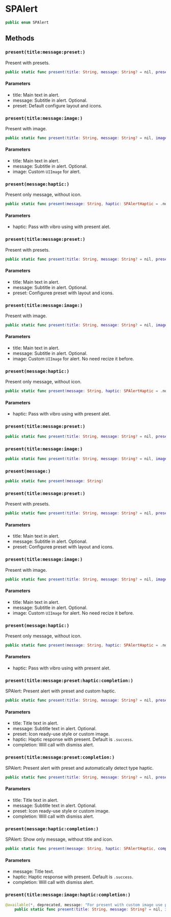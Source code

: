 # SPAlert

``` swift
public enum SPAlert 
```

## Methods

### `present(title:message:preset:)`

Present with presets.

``` swift
public static func present(title: String, message: String? = nil, preset: SPAlertPreset) 
```

#### Parameters

  - title: Main text in alert.
  - message: Subtitle in alert. Optional.
  - preset: Default configure layout and icons.

### `present(title:message:image:)`

Present with image.

``` swift
public static func present(title: String, message: String? = nil, image: UIImage) 
```

#### Parameters

  - title: Main text in alert.
  - message: Subtitle in alert. Optional.
  - image: Custom `UIImage` for alert.

### `present(message:haptic:)`

Present only message, without icon.

``` swift
public static func present(message: String, haptic: SPAlertHaptic = .none) 
```

#### Parameters

  - haptic: Pass with vibro using with present alet.

### `present(title:message:preset:)`

Present with presets.

``` swift
public static func present(title: String, message: String? = nil, preset: SPAlertPreset) 
```

#### Parameters

  - title: Main text in alert.
  - message: Subtitle in alert. Optional.
  - preset: Сonfigureв preset with layout and icons.

### `present(title:message:image:)`

Present with image.

``` swift
public static func present(title: String, message: String? = nil, image: UIImage) 
```

#### Parameters

  - title: Main text in alert.
  - message: Subtitle in alert. Optional.
  - image: Custom `UIImage` for alert. No need recize it before.

### `present(message:haptic:)`

Present only message, without icon.

``` swift
public static func present(message: String, haptic: SPAlertHaptic = .none) 
```

#### Parameters

  - haptic: Pass with vibro using with present alet.

### `present(title:message:preset:)`

``` swift
public static func present(title: String, message: String? = nil, preset: SPAlertPreset) 
```

### `present(title:message:image:)`

``` swift
public static func present(title: String, message: String? = nil, image: UIImage) 
```

### `present(message:)`

``` swift
public static func present(message: String) 
```

### `present(title:message:preset:)`

Present with presets.

``` swift
public static func present(title: String, message: String? = nil, preset: SPAlertPreset) 
```

#### Parameters

  - title: Main text in alert.
  - message: Subtitle in alert. Optional.
  - preset: Сonfigureв preset with layout and icons.

### `present(title:message:image:)`

Present with image.

``` swift
public static func present(title: String, message: String? = nil, image: UIImage) 
```

#### Parameters

  - title: Main text in alert.
  - message: Subtitle in alert. Optional.
  - image: Custom `UIImage` for alert. No need recize it before.

### `present(message:haptic:)`

Present only message, without icon.

``` swift
public static func present(message: String, haptic: SPAlertHaptic = .none) 
```

#### Parameters

  - haptic: Pass with vibro using with present alet.

### `present(title:message:preset:haptic:completion:)`

SPAlert:​ Present alert with preset and custom haptic.

``` swift
public static func present(title: String, message: String? = nil, preset: SPAlertIconPreset, haptic: SPAlertHaptic, completion: (() -> Void)? = nil) 
```

#### Parameters

  - title: Title text in alert.
  - message: Subtitle text in alert. Optional.
  - preset: Icon ready-use style or custom image.
  - haptic: Haptic response with present. Default is `.success`.
  - completion: Will call with dismiss alert.

### `present(title:message:preset:completion:)`

SPAlert:​ Present alert with preset and automatically detect type haptic.

``` swift
public static func present(title: String, message: String? = nil, preset: SPAlertIconPreset, completion: (() -> Void)? = nil) 
```

#### Parameters

  - title: Title text in alert.
  - message: Subtitle text in alert. Optional.
  - preset: Icon ready-use style or custom image.
  - completion: Will call with dismiss alert.

### `present(message:haptic:completion:)`

SPAlert:​ Show only message, without title and icon.

``` swift
public static func present(message: String, haptic: SPAlertHaptic, completion: (() -> Void)? = nil) 
```

#### Parameters

  - message: Title text.
  - haptic: Haptic response with present. Default is `.success`.
  - completion: Will call with dismiss alert.

### `present(title:message:image:haptic:completion:)`

``` swift
@available(*, deprecated, message: "For present with custom image use preset `.custom(UIImage)`")
    public static func present(title: String, message: String? = nil, image: UIImage, haptic: SPAlertHaptic, completion: (() -> Void)? = nil) 
```
